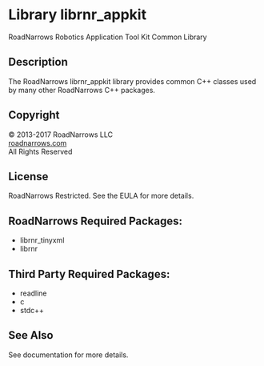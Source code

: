 # Library librnr_appkit
RoadNarrows Robotics Application Tool Kit Common Library

## Description
The RoadNarrows librnr_appkit library provides common C++ classes used by
many other RoadNarrows C++ packages.

## Copyright
&#169; 2013-2017 RoadNarrows LLC<br>
[roadnarrows.com](http://roadnarrows.com)<br>
All Rights Reserved

## License
RoadNarrows Restricted. See the EULA for more details.

## RoadNarrows Required Packages:
* librnr_tinyxml
* librnr

## Third Party Required Packages:
* readline
* c
* stdc++

## See Also
See documentation for more details.
